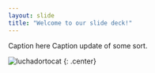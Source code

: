 ```yaml
---
layout: slide
title: "Welcome to our slide deck!"
---
```


Caption here
Caption update of some sort.


![luchadortocat](https://octodex.github.com/images/luchadortocat.png)
{: .center}
